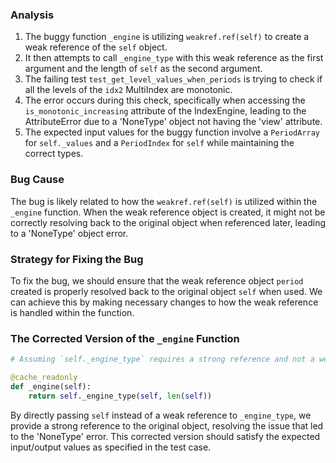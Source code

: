 ### Analysis
1. The buggy function `_engine` is utilizing `weakref.ref(self)` to create a weak reference of the `self` object.
2. It then attempts to call `_engine_type` with this weak reference as the first argument and the length of `self` as the second argument.
3. The failing test `test_get_level_values_when_periods` is trying to check if all the levels of the `idx2` MultiIndex are monotonic.
4. The error occurs during this check, specifically when accessing the `is_monotonic_increasing` attribute of the IndexEngine, leading to the AttributeError due to a 'NoneType' object not having the 'view' attribute.
5. The expected input values for the buggy function involve a `PeriodArray` for `self._values` and a `PeriodIndex` for `self` while maintaining the correct types.

### Bug Cause
The bug is likely related to how the `weakref.ref(self)` is utilized within the `_engine` function. When the weak reference object is created, it might not be correctly resolving back to the original object when referenced later, leading to a 'NoneType' object error.

### Strategy for Fixing the Bug
To fix the bug, we should ensure that the weak reference object `period` created is properly resolved back to the original object `self` when used. We can achieve this by making necessary changes to how the weak reference is handled within the function.

### The Corrected Version of the `_engine` Function
```python
# Assuming `self._engine_type` requires a strong reference and not a weak reference

@cache_readonly
def _engine(self):
    return self._engine_type(self, len(self))
```

By directly passing `self` instead of a weak reference to `_engine_type`, we provide a strong reference to the original object, resolving the issue that led to the 'NoneType' error. This corrected version should satisfy the expected input/output values as specified in the test case.